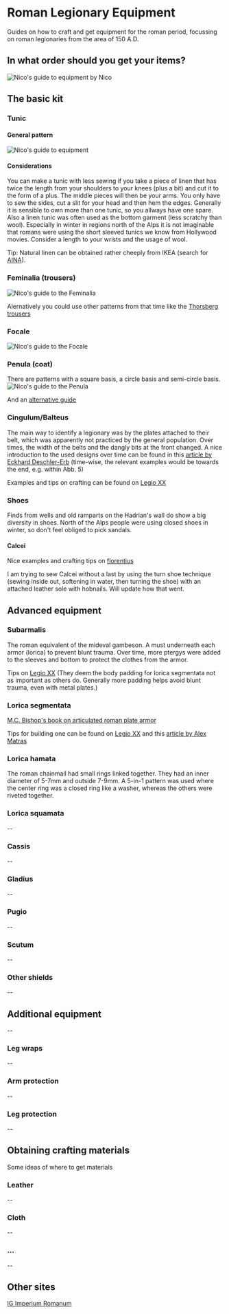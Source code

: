 # Roman Legionary Equipment
Guides on how to craft and get equipment for the roman period, focussing on roman legionaries from the area of 150 A.D.

## In what order should you get your items?
![Nico's guide to equipment](/assets/images/nicos_buying_order.jpg)
by Nico

## The basic kit

### Tunic
#### General pattern
![Nico's guide to equipment](/assets/images/nicos_tunic.jpg)

#### Considerations
You can make a tunic with less sewing if you take a piece of linen that has twice the length from your shoulders to your knees (plus a bit) and cut it to the form of a plus. The middle pieces will then be your arms. You only have to sew the sides, cut a slit for your head and then hem the edges.
Generally it is sensible to own more than one tunic, so you allways have one spare. Also a linen tunic was often used as the bottom garment (less scratchy than wool).
Especially in winter in regions north of the Alps it is not imaginable that romans were using the short sleeved tunics we know from Hollywood movies. Consider a length to your wrists and the usage of wool.

Tip: Natural linen can be obtained rather cheeply from IKEA (search for [AINA](https://www.ikea.com/de/de/catalog/products/30196944/)).

### Feminalia (trousers)
![Nico's guide to the Feminalia](/assets/images/nicos_feminalia.jpg)

Alernatively you could use other patterns from that time like the [Thorsberg trousers](http://www.shelaghlewins.com/reenactment/thorsbjerg_construction/thorsbjerg_trews_construction.htm)

### Focale
![Nico's guide to the Focale](/assets/images/nicos_focale.jpg)

### Penula (coat)
There are patterns with a square basis, a circle basis and semi-circle basis.
![Nico's guide to the Penula](/assets/images/nicos_penula.jpg)

And an [alternative guide](http://www.romanarmy.net/howto.shtml#sagum)

### Cingulum/Balteus
The main way to identify a legionary was by the plates attached to their belt, which was apparently not practiced by the general population. Over times, the width of the belts and the dangly bits at the front changed. A nice introduction to the used designs over time can be found in this [article by Eckhard Deschler-Erb](https://www.academia.edu/35955546/G%C3%BCrtel-_und_Riemenbeschl%C3%A4ge_in_den_Nordwestprovinzen._Das_milit%C3%A4rische_Formenspektrum_von_tiberisch_claudischer_bis_antoninischer_Zeit) (time-wise, the relevant examples would be towards the end, e.g. within Abb. 5)

Examples and tips on crafting can be found on [Legio XX](https://www.larp.com/legioxx/balteus.html)

### Shoes
Finds from wells and old ramparts on the Hadrian's wall do show a big diversity in shoes. North of the Alps people were using closed shoes in winter, so don't feel obliged to pick sandals. 

#### Calcei
Nice examples and crafting tips on [florentius](http://florentius.com/calcei-main.htm)

I am trying to sew Calcei without a last by using the turn shoe technique (sewing inside out, softening in water, then turning the shoe) with an attached leather sole with hobnails. Will update how that went.

## Advanced equipment
### Subarmalis
The roman equivalent of the mideval gambeson. A must underneath each armor (lorica) to prevent blunt trauma. Over time, more ptergys were added to the sleeves and bottom to protect the clothes from the armor.

Tips on [Legio XX](https://www.larp.com/legioxx/subarm.html) (They deem the body padding for lorica segmentata not as important as others do. Generally more padding helps avoid blunt trauma, even with metal plates.)

### Lorica segmentata
[M.C. Bishop's book on articulated roman plate armor](https://www.researchgate.net/publication/301655364_Lorica_Segmentata_Volume_I_A_Handbook_of_Articulated_Roman_Plate_Armour)

Tips for building one can be found on [Legio XX](https://www.larp.com/legioxx/lorica.html) and this [article by Alex Matras](http://www.travelsoutwest.com/docs/seg_instr.pdf)

### Lorica hamata
The roman chainmail had small rings linked together. They had an inner diameter of 5-7mm and outside 7-9mm. A 5-in-1 pattern was used where the center ring was a closed ring like a washer, whereas the others were riveted together.

### Lorica squamata
--

### Cassis
--

### Gladius
--

### Pugio
--

### Scutum
--

### Other shields
--

## Additional equipment
--

### Leg wraps
--

### Arm protection
--

### Leg protection
--


## Obtaining crafting materials
Some ideas of where to get materials


### Leather
--

### Cloth
--

### ...
--


## Other sites
[IG Imperium Romanum](http://www.IG-romanum.jimdo.com)
